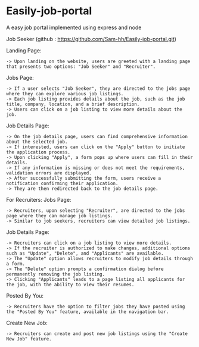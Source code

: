 # Easily-job-portal
A easy job portal implemented using express and node


Job Seeker (github : https://github.com/Sam-hh/Easily-job-portal.git)

Landing Page:

    -> Upon landing on the website, users are greeted with a landing page that presents two options: "Job Seeker" and "Recruiter".

Jobs Page:

    -> If a user selects "Job Seeker", they are directed to the jobs page where they can explore various job listings.
    -> Each job listing provides details about the job, such as the job title, company, location, and a brief description.
    -> Users can click on a job listing to view more details about the job.

Job Details Page:

    -> On the job details page, users can find comprehensive information about the selected job.
    -> If interested, users can click on the "Apply" button to initiate the application process.
    -> Upon clicking "Apply", a form pops up where users can fill in their details.
    -> If any information is missing or does not meet the requirements, validation errors are displayed.
    -> After successfully submitting the form, users receive a notification confirming their application.
    -> They are then redirected back to the job details page.

For Recruiters:
Jobs Page:

    -> Recruiters, upon selecting "Recruiter", are directed to the jobs page where they can manage job listings.
    -> Similar to job seekers, recruiters can view detailed job listings.

Job Details Page:

    -> Recruiters can click on a job listing to view more details.
    -> If the recruiter is authorized to make changes, additional options such as "Update", "Delete", and "Applicants" are available.
    -> The "Update" option allows recruiters to modify job details through a form.
    -> The "Delete" option prompts a confirmation dialog before permanently removing the job listing.
    -> Clicking "Applicants" leads to a page listing all applicants for the job, with the ability to view their resumes.

Posted By You:

    -> Recruiters have the option to filter jobs they have posted using the "Posted By You" feature, available in the navigation bar.

Create New Job:

    -> Recruiters can create and post new job listings using the "Create New Job" feature.
